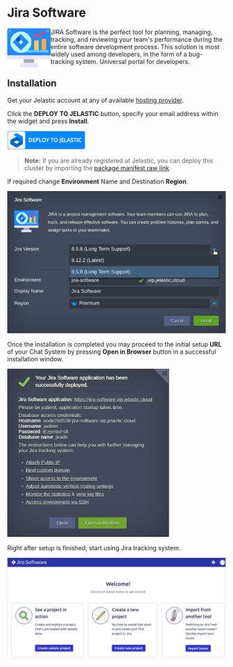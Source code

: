 # Jira Software
<img align="left" width="100" src="images/jira-logo-new.png">

JIRA Software is the perfect tool for planning, managing, tracking, and reviewing your team's performance during the entire software development process. This solution is most widely used among developers, in the form of a bug-tracking system. Universal portal for developers.

## Installation

Get your Jelastic account at any of available [hosting provider](https://jelastic.cloud/).

Click the **DEPLOY TO JELASTIC** button, specify your email address within the widget and press **Install**.

<p align="left">
<a href="https://jelastic.com/install-application/?manifest=https://raw.githubusercontent.com/vlobzakov/jira/master/manifest.yaml"><img src="images/deploy2jelastic.png" width="180">
</p></a>  
      
> **Note:** If you are already registered at Jelastic, you can deploy this cluster by importing the  [package manifest raw link](https://raw.githubusercontent.com/vlobzakov/jira/master/manifest.yaml).  

If required change **Environment** Name and Destination **Region**.

<p align="left">
<img src="images/new-install-new-logo.png" width="515">
</p>

Once the installation is completed you may proceed to the initial setup **URL** of your Chat System by pressing **Open in Browser** button in a successful installation window.  

<p align="left">
<img src="images/success.png" width="373">
</p>

Right after setup is finished, start using Jira tracking system.

<p align="left">
<img src="images/jira-app.png" width="515">
</p>
